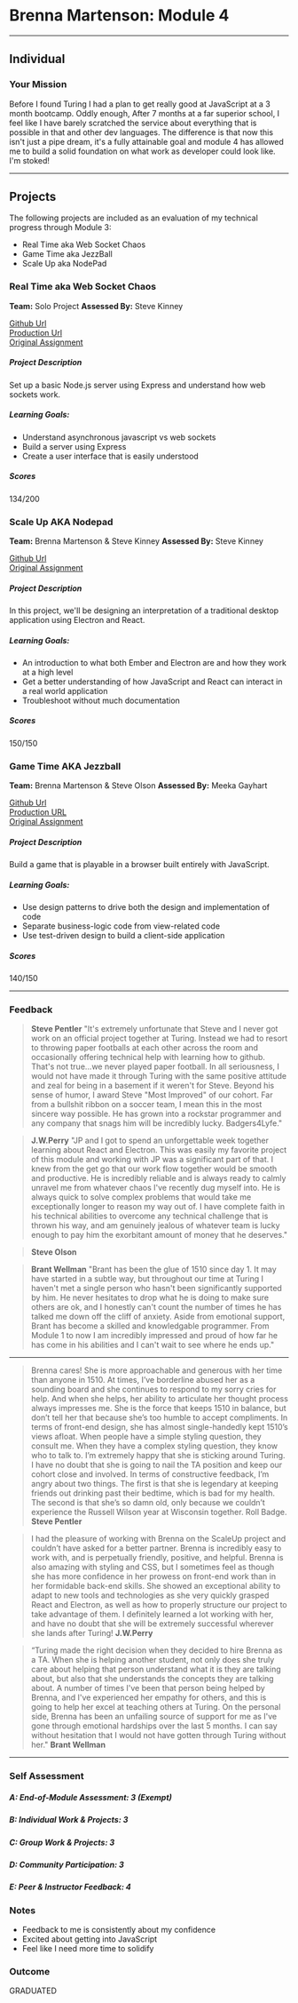 # Brenna Martenson: Module 4
____
## Individual

### Your Mission

  Before I found Turing I had a plan to get really good at JavaScript at a 3 month bootcamp. Oddly enough, After 7 months at a far superior school, I feel like I have barely scratched the service about everything that is possible in that and other dev languages. The difference is that now this isn't just a pipe dream, it's a fully attainable goal and module 4 has allowed me to build a solid foundation on what work as developer could look like. I'm stoked!

**************************

## Projects

The following projects are included as an evaluation of my technical progress through Module 3:
  - Real Time aka Web Socket Chaos
  - Game Time aka JezzBall
  - Scale Up aka NodePad

### Real Time aka Web Socket Chaos
**Team:** Solo Project
**Assessed By:** Steve Kinney

[Github Url](https://github.com/martensonbj/real-time)  
[Production Url](http://arcane-peak-46822.herokuapp.com/)  
[Original Assignment](https://github.com/turingschool/lesson_plans/blob/master/ruby_04-apis_and_scalability/real_time_applications_with_node.markdown)

##### Project Description  
Set up a basic Node.js server using Express and understand how web sockets work.

##### Learning Goals:  
  - Understand asynchronous javascript vs web sockets
  - Build a server using Express
  - Create a user interface that is easily understood

##### Scores  
134/200

### Scale Up AKA Nodepad
**Team:** Brenna Martenson & Steve Kinney
**Assessed By:** Steve Kinney

[Github Url](https://github.com/martensonbj/nodepad)  
[Original Assignment](https://github.com/turingschool/lesson_plans/blob/master/ruby_04-apis_and_scalability/bartleby_project.markdown)

##### Project Description  
In this project, we'll be designing an interpretation of a traditional desktop application using Electron and React.

##### Learning Goals:  
  - An introduction to what both Ember and Electron are and how they work at a high level
  - Get a better understanding of how JavaScript and React can interact in a real world application
  - Troubleshoot without much documentation

##### Scores  
150/150


### Game Time AKA Jezzball
**Team:** Brenna Martenson & Steve Olson
**Assessed By:** Meeka Gayhart

[Github Url](https://github.com/martensonbj/game_time)  
[Production URL](http://martensonbj.github.io/game_time/)  
[Original Assignment](https://github.com/turingschool/lesson_plans/blob/master/ruby_04-apis_and_scalability/gametime_project.markdown)

##### Project Description  
Build a game that is playable in a browser built entirely with JavaScript.

##### Learning Goals:  
  - Use design patterns to drive both the design and implementation of code
  - Separate business-logic code from view-related code
  - Use test-driven design to build a client-side application

##### Scores  
140/150
  ____

### Feedback  

>**Steve Pentler** "It's extremely unfortunate that Steve and I never got work on an official project together at Turing. Instead we had to resort to throwing paper footballs at each other across the room and occasionally offering technical help with learning how to github. That's not true...we never played paper football. In all seriousness, I would not have made it through Turing with the same positive attitude and zeal for being in a basement if it weren't for Steve. Beyond his sense of humor, I award Steve "Most Improved" of our cohort. Far from a bullshit ribbon on a soccer team, I mean this in the most sincere way possible. He has grown into a rockstar programmer and any company that snags him will be incredibly lucky. Badgers4Lyfe."  

>**J.W.Perry** "JP and I got to spend an unforgettable week together learning about React and Electron. This was easily my favorite project of this module and working with JP was a significant part of that. I knew from the get go that our work flow together would be smooth and productive. He is incredibly reliable and is always ready to calmly unravel me from whatever chaos I've recently dug myself into. He is always quick to solve complex problems that would take me exceptionally longer to reason my way out of. I have complete faith in his technical abilities to overcome any technical challenge that is thrown his way, and am genuinely jealous of whatever team is lucky enough to pay him the exorbitant amount of money that he deserves."  

>**Steve Olson**  

>**Brant Wellman** "Brant has been the glue of 1510 since day 1. It may have started in a subtle way, but throughout our time at Turing I haven't met a single person who hasn't been significantly supported by him. He never hesitates to drop what he is doing to make sure others are ok, and I honestly can't count the number of times he has talked me down off the cliff of anxiety. Aside from emotional support, Brant has become a skilled and knowledgable programmer. From Module 1 to now I am incredibly impressed and proud of how far he has come in his abilities and I can't wait to see where he ends up."

____
> Brenna  cares! She is more approachable and generous with her time than anyone in 1510. At times, I’ve borderline abused her as a sounding board and she continues to respond to my sorry cries for help. And when she helps, her ability to articulate her thought process always impresses me. She is the force that keeps 1510 in balance, but don’t tell her that because she’s too humble to accept compliments. In terms of front-end design, she has almost single-handedly kept 1510’s views afloat. When people have a simple styling question, they consult me. When they have a complex styling question, they know who to talk to. I’m extremely happy that she is sticking around Turing. I have no doubt that she is going to nail the TA position and keep our cohort close and involved.  In terms of constructive feedback, I’m angry about two things. The first is that she is legendary at keeping friends out drinking past their bedtime, which is bad for my health. The second is that she’s so damn old, only because we couldn’t experience the Russell Wilson year at Wisconsin together. Roll Badge. **Steve Pentler**  

>I had the pleasure of working with Brenna on the ScaleUp project and couldn’t have asked for a better partner. Brenna is incredibly easy to work with, and is perpetually friendly, positive, and helpful. Brenna is also amazing with styling and CSS, but I sometimes feel as though she has more confidence in her prowess on front-end work than in her formidable back-end skills. She showed an exceptional ability to adapt to new tools and technologies as she very quickly grasped React and Electron, as well as how to properly structure our project to take advantage of them. I definitely learned a lot working with her, and have no doubt that she will be extremely successful wherever she lands after Turing! **J.W.Perry**  

> “Turing made the right decision when they decided to hire Brenna as a TA. When she is helping another student, not only does she truly care about helping that person understand what it is they are talking about, but also that she understands the concepts they are talking about. A number of times I've been that person being helped by Brenna, and I've experienced her empathy for others, and this is going to help her excel at teaching others at Turing. On the personal side, Brenna has been an unfailing source of support for me as I've gone through emotional hardships over the last 5 months. I can say without hesitation that I would not have gotten through Turing without her." **Brant Wellman**

_____________

### Self Assessment

##### A: End-of-Module Assessment: 3 (Exempt)
##### B: Individual Work & Projects: 3
##### C: Group Work & Projects: 3
##### D: Community Participation: 3
##### E: Peer & Instructor Feedback: 4

### Notes

* Feedback to me is consistently about my confidence
* Excited about getting into JavaScript
* Feel like I need more time to solidify

### Outcome

GRADUATED
